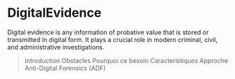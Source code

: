 # DigitalEvidence
Digital evidence is any information of probative value that is stored or transmitted in digital form. It plays a crucial role in modern criminal, civil, and administrative investigations.

> Introduction
> Obstacles
> Pourquoi ce besoin
> Caracteristiques
>Approche Anti-Digital Forensics (ADF)
>

